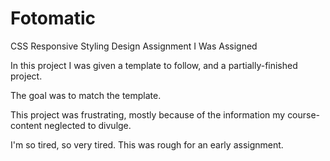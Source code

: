 # Fotomatic
CSS Responsive Styling Design Assignment I Was Assigned

In this project I was given a template to follow, and a partially-finished project.

The goal was to match the template.

This project was frustrating, mostly because of the information my course-content neglected to divulge.

I'm so tired, so very tired. This was rough for an early assignment.
